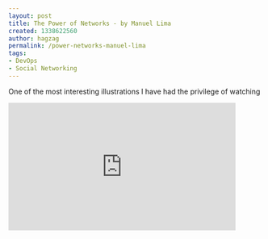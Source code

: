 ```yaml
---
layout: post
title: The Power of Networks - by Manuel Lima
created: 1338622560
author: hagzag
permalink: /power-networks-manuel-lima
tags:
- DevOps
- Social Networking
---
```

<p>One of the most interesting illustrations I have had the privilege of watching</p>
<p><iframe width="450" height="253" src="http://www.youtube.com/embed/nJmGrNdJ5Gw" frameborder="0" allowfullscreen=""></iframe></p>
